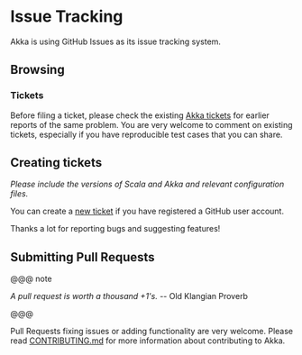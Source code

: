 # Issue Tracking

Akka is using GitHub Issues as its issue tracking system.

## Browsing

### Tickets

Before filing a ticket, please check the existing [Akka tickets](https://github.com/akka/akka/issues) for earlier reports of the same
problem. You are very welcome to comment on existing tickets, especially if you
have reproducible test cases that you can share.

## Creating tickets

*Please include the versions of Scala and Akka and relevant configuration files.*

You can create a [new ticket](https://github.com/akka/akka/issues/new) if you
have registered a GitHub user account.

Thanks a lot for reporting bugs and suggesting features!

## Submitting Pull Requests

@@@ note

*A pull request is worth a thousand +1's.* -- Old Klangian Proverb

@@@

Pull Requests fixing issues or adding functionality are very welcome.
Please read [CONTRIBUTING.md](https://github.com/akka/akka/blob/main/CONTRIBUTING.md) for
more information about contributing to Akka.
